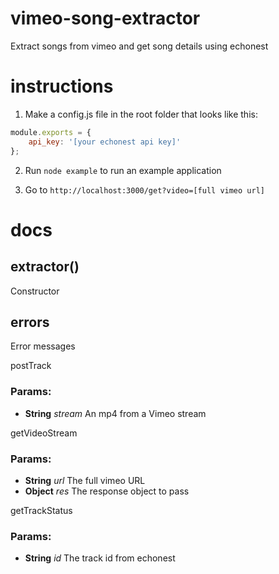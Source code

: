 vimeo-song-extractor
====================

Extract songs from vimeo and get song details using echonest


instructions
===================

1. Make a config.js file in the root folder that looks like this:

```javascript
module.exports = {
    api_key: '[your echonest api key]'
};
```

2. Run ```node example``` to run an example application

3. Go to ```http://localhost:3000/get?video=[full vimeo url]```


docs
====================

## extractor()

Constructor

## errors

Error messages

postTrack

### Params:

* **String** *stream* An mp4 from a Vimeo stream

getVideoStream

### Params:

* **String** *url* The full vimeo URL
* **Object** *res* The response object to pass

getTrackStatus

### Params:

* **String** *id* The track id from echonest